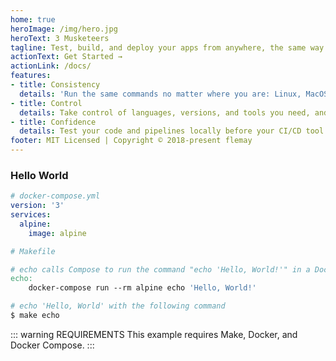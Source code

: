 ```yaml
---
home: true
heroImage: /img/hero.jpg
heroText: 3 Musketeers
tagline: Test, build, and deploy your apps from anywhere, the same way.
actionText: Get Started →
actionLink: /docs/
features:
- title: Consistency
  details: 'Run the same commands no matter where you are: Linux, MacOS, Windows, CI/CD tools that supports Docker like Travis CI, CircleCI, and GitLab CI.'
- title: Control
  details: Take control of languages, versions, and tools you need, and version source control your pipelines with your preferred VCS like GitHub and GitLab.
- title: Confidence
  details: Test your code and pipelines locally before your CI/CD tool runs it. Feel confident that if it works locally, it will work in your CI/CD server.
footer: MIT Licensed | Copyright © 2018-present flemay
---
```


### Hello World

```yaml
# docker-compose.yml
version: '3'
services:
  alpine:
    image: alpine
```

```makefile
# Makefile

# echo calls Compose to run the command "echo 'Hello, World!'" in a Docker container
echo:
	docker-compose run --rm alpine echo 'Hello, World!'
```

```bash
# echo 'Hello, World' with the following command
$ make echo
```

::: warning REQUIREMENTS
This example requires Make, Docker, and Docker Compose.
:::